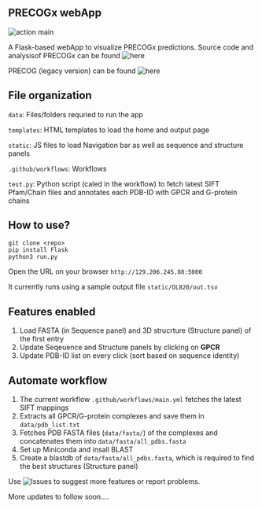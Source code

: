 ## PRECOGx webApp
![action main](https://github.com/raimondilab/precogx/actions/workflows/main.yml/badge.svg)

A Flask-based webApp to visualize PRECOGx predictions. Source code and analysisof PRECOGx can be found ![here](https://github.com/raimondilab/transformers/tree/main/predictor)

PRECOG (legacy version) can be found ![here](https://github.com/gurdeep330/precog)

## File organization
```data```: Files/folders requried to run the app

```templates```: HTML templates to load the home and output page

```static```: JS files to load Navigation bar as well as sequence and structure panels

```.github/workflows```: Workflows

```test.py```: Python script (caled in the workflow) to fetch latest SIFT Pfam/Chain files and annotates each PDB-ID with GPCR and G-protein chains

## How to use?
```
git clone <repo>
pip install Flask
python3 run.py
```

Open the URL on your browser ```http://129.206.245.88:5000```

It currently runs using a sample output file ```static/OL820/out.tsv```

## Features enabled
1. Load FASTA (in Sequence panel) and 3D strucrture (Structure panel) of the first entry
2. Update Seqeuence and Structure panels by clicking on <b>GPCR</b>
3. Update PDB-ID list on every click (sort based on sequence identity)

## Automate workflow
1. The current workflow ```.github/workflows/main.yml``` fetches the latest SIFT mappings
2. Extracts all GPCR/G-protein complexes and save them in ```data/pdb_list.txt```
3. Fetches PDB FASTA files (```data/fasta/```) of the complexes and concatenates them into ```data/fasta/all_pdbs.fasta```
4. Set up Miniconda and insall BLAST
5. Create a blastdb of ```data/fasta/all_pdbs.fasta```, which is required to find the best structures (Structure panel)

Use ![Issues](https://github.com/gurdeep330/precogx/issues) to suggest more features or report problems.

More updates to follow soon....
